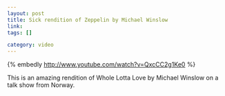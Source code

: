 ```yaml
--- 
layout: post
title: Sick rendition of Zeppelin by Michael Winslow
link: 
tags: []

category: video
---
```


{% embedly http://www.youtube.com/watch?v=QxcCC2g1Ke0 %}

This is an amazing rendition of Whole Lotta Love by Michael Winslow on a talk show from Norway.
